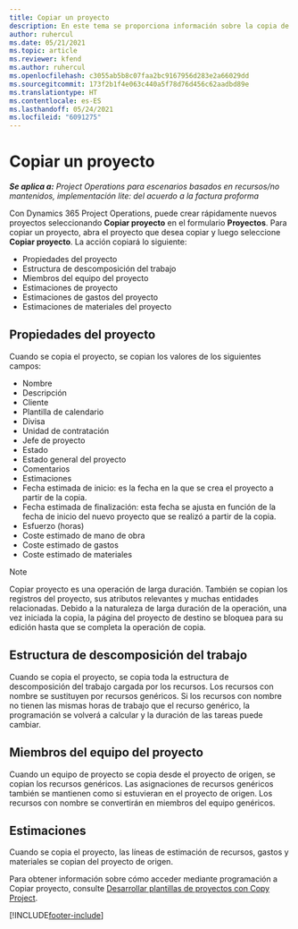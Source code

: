 ```yaml
---
title: Copiar un proyecto
description: En este tema se proporciona información sobre la copia de proyectos en Dynamics 365 Project Operations.
author: ruhercul
ms.date: 05/21/2021
ms.topic: article
ms.reviewer: kfend
ms.author: ruhercul
ms.openlocfilehash: c3055ab5b8c07faa2bc9167956d283e2a66029dd
ms.sourcegitcommit: 173f2b1f4e063c440a5f78d76d456c62aadbd89e
ms.translationtype: HT
ms.contentlocale: es-ES
ms.lasthandoff: 05/24/2021
ms.locfileid: "6091275"
---
```

# <a name="copy-a-project"></a>Copiar un proyecto

_**Se aplica a:** Project Operations para escenarios basados en recursos/no mantenidos, implementación lite: del acuerdo a la factura proforma_

Con Dynamics 365 Project Operations, puede crear rápidamente nuevos proyectos seleccionando **Copiar proyecto** en el formulario **Proyectos**. Para copiar un proyecto, abra el proyecto que desea copiar y luego seleccione **Copiar proyecto**. La acción copiará lo siguiente:

- Propiedades del proyecto 
- Estructura de descomposición del trabajo
- Miembros del equipo del proyecto
- Estimaciones de proyecto
- Estimaciones de gastos del proyecto
- Estimaciones de materiales del proyecto

## <a name="project-properties"></a>Propiedades del proyecto

Cuando se copia el proyecto, se copian los valores de los siguientes campos:

- Nombre
- Descripción
- Cliente
- Plantilla de calendario
- Divisa
- Unidad de contratación
- Jefe de proyecto
- Estado
- Estado general del proyecto
- Comentarios
- Estimaciones
- Fecha estimada de inicio: es la fecha en la que se crea el proyecto a partir de la copia.
- Fecha estimada de finalización: esta fecha se ajusta en función de la fecha de inicio del nuevo proyecto que se realizó a partir de la copia.
- Esfuerzo (horas)
- Coste estimado de mano de obra
- Coste estimado de gastos
- Coste estimado de materiales

> [!NOTE]
> Copiar proyecto es una operación de larga duración. También se copian los registros del proyecto, sus atributos relevantes y muchas entidades relacionadas. Debido a la naturaleza de larga duración de la operación, una vez iniciada la copia, la página del proyecto de destino se bloquea para su edición hasta que se completa la operación de copia.

## <a name="work-breakdown-structure"></a>Estructura de descomposición del trabajo

Cuando se copia el proyecto, se copia toda la estructura de descomposición del trabajo cargada por los recursos. Los recursos con nombre se sustituyen por recursos genéricos. Si los recursos con nombre no tienen las mismas horas de trabajo que el recurso genérico, la programación se volverá a calcular y la duración de las tareas puede cambiar.

## <a name="project-team-members"></a>Miembros del equipo del proyecto

Cuando un equipo de proyecto se copia desde el proyecto de origen, se copian los recursos genéricos. Las asignaciones de recursos genéricos también se mantienen como si estuvieran en el proyecto de origen. Los recursos con nombre se convertirán en miembros del equipo genéricos.

## <a name="estimates"></a>Estimaciones

Cuando se copia el proyecto, las líneas de estimación de recursos, gastos y materiales se copian del proyecto de origen. 

Para obtener información sobre cómo acceder mediante programación a Copiar proyecto, consulte [Desarrollar plantillas de proyectos con Copy Project](dev-copy-project.md).


[!INCLUDE[footer-include](../includes/footer-banner.md)]
